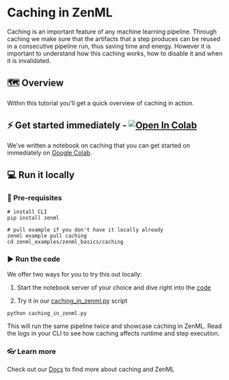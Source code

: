 # Caching in ZenML
Caching is an important feature of any machine learning pipeline. Through caching we make sure that the artifacts that 
a step produces can be reused in a consecutive pipeline run, thus saving time and energy. However it is important to 
understand how this caching works, how to disable it and when it is invalidated.

## 🗺 Overview

Within this tutorial you'll get a quick overview of caching in action. 

## ⚡ Get started immediately - [![Open In Colab](https://colab.research.google.com/assets/colab-badge.svg)](https://colab.research.google.com/github/zenml-io/zenml/blob/feature/ENG-634-beautify-examples/examples/zenml_basics/caching/caching_in_zenml.ipynb)

We've written a notebook on caching that you can get started on immediately on [Google Colab](https://colab.research.google.com/github/zenml-io/zenml/blob/feature/ENG-634-beautify-examples/examples/zenml_basics/caching/caching_in_zenml.ipynb).

## 💻 Run it locally
### 📃 Pre-requisites

```shell
# install CLI
pip install zenml 

# pull example if you don't have it locally already
zenml example pull caching
cd zenml_examples/zenml_basics/caching
```

### ▶ Run the code

We offer two ways for you to try this out locally:

1. Start the notebook server of your choice and dive right into the [code](caching_in_zenml.ipynb)

2. Try it in our [caching_in_zenml.py](caching_in_zenml.py) script 

```bash
python caching_in_zenml.py
```

This will run the same pipeline twice and showcase caching in ZenML. Read the logs in
your CLI to see how caching affects runtime and step execution.

### 👓 Learn more

Check out our [Docs](https://docs.zenml.io/features/caching) to  find more about caching and ZenML
